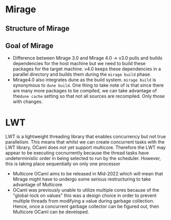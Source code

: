 # Mirage
## Structure of Mirage
## Goal of Mirage
- Difference between Mirage 3.0 and Mirage 4.0 -> v3.0 pulls and builds dependencies for the host machine but we need to build these packages for the target machine. v4.0 keeps these dependencies in a parallel directory and builds them during the `mirage build` phase.
- Mirage4.0 also integrates dune as the build system. `mirage build` is synonymous to `dune build`. One thing to take note of is that since there are many more packages to be compiled, we can take advantage of the`dune cache` setting so that not all sources are recompiled. Only those with changes.

# LWT
LWT is a lightweight threading library that enables concurrency but not true parallelism. This means that whilst we can create concurrent tasks with the LWT library, OCaml does not yet support multicore. Therefore the LWT may appear to be executing cocnurrently because the thread tasks have undeterministic order in being selected to run by the scheduler. However, this is taking place sequentially on only one processor

- Multicore OCaml aims to be released in Mid-2022 which will mean that Mirage might have to undergo some serious restructuring to take advantage of Multicore
- OCaml was previously unable to utilize multiple cores because of the "global-lock on values" this was a design choice in order to prevent multiple threads from modifying a value during garbage collection. Hence, once a concurrent garbage collector can be figured out, then Multicore OCaml can be developed.